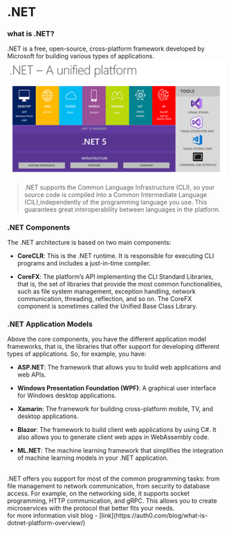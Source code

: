 # .NET

### what is .NET?
.NET is a free, open-source, cross-platform framework developed by Microsoft for building various types of applications. 
![.NEt platforms](image.png)

> .NET supports the Common Language Infrastructure (CLI), so your source code is compiled into a Common Intermediate Language (CIL),independently of the programming language you use. This guarantees great interoperability between languages in the platform.

### .NET Components

The .NET architecture is based on two main components:

- **CoreCLR**: This is the .NET runtime. It is responsible for executing CLI programs and includes a just-in-time compiler.

- **CoreFX**: The platform’s API implementing the CLI Standard Libraries, that is, the set of libraries that provide the most common functionalities, such as file system management, exception handling, network communication, threading, reflection, and so on. The CoreFX component is sometimes called the Unified Base Class Library.

### .NET Application Models 
Above the core components, you have the different application model frameworks, that is, the libraries that offer support for developing different types of applications. So, for example, you have:

- **ASP.NET**: The framework that allows you to build web applications and web APIs.

- **Windows Presentation Foundation (WPF)**: A graphical user interface for Windows desktop applications.

- **Xamarin**: The framework for building cross-platform mobile, TV, and desktop applications.

- **Blazor**: The framework to build client web applications by using C#. It also allows you to generate client web apps in WebAssembly code.

- **ML.NET**: The machine learning framework that simplifies the integration of machine learning models in your .NET application.
<br>
.NET offers you support for most of the common programming tasks: from file management to network communication, from security to database access. For example, on the networking side, it supports socket programming, HTTP communication, and gRPC. This allows you to create microservices with the protocol that better fits your needs.
<br> 
for more information visit blog - [link](https://auth0.com/blog/what-is-dotnet-platform-overview/)